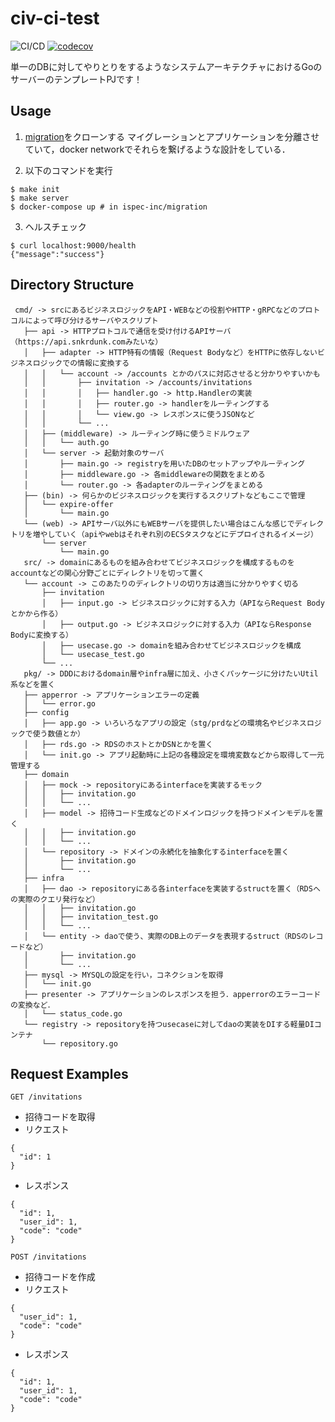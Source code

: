 # civ-ci-test

![CI/CD](https://github.com/ispec-inc/go-distributed-monolith/workflows/gotest/badge.svg)
[![codecov](https://codecov.io/gh/ispec-inc/go-distributed-monolith/branch/master/graph/badge.svg)](https://codecov.io/gh/ispec-inc/go-distributed-monolith)

単一のDBに対してやりとりをするようなシステムアーキテクチャにおけるGoのサーバーのテンプレートPJです！

## Usage
1. [migration](github.com/ispec-inc/migration)をクローンする
マイグレーションとアプリケーションを分離させていて，docker networkでそれらを繋げるような設計をしている．

2. 以下のコマンドを実行
```
$ make init
$ make server
$ docker-compose up # in ispec-inc/migration
```
3. ヘルスチェック
```
$ curl localhost:9000/health
{"message":"success"}
```

## Directory Structure
```
 cmd/ -> srcにあるビジネスロジックをAPI・WEBなどの役割やHTTP・gRPCなどのプロトコルによって呼び分けるサーバやスクリプト
   ├── api -> HTTPプロトコルで通信を受け付けるAPIサーバ（https://api.snkrdunk.comみたいな）
   │   ├── adapter -> HTTP特有の情報（Request Bodyなど）をHTTPに依存しないビジネスロジックでの情報に変換する
   │   │   └── account -> /accounts とかのパスに対応させると分かりやすいかも
   │   │       ├── invitation -> /accounts/invitations
   │   │       │   ├── handler.go -> http.Handlerの実装
   │   │       │   ├── router.go -> handlerをルーティングする
   │   │       │   └── view.go -> レスポンスに使うJSONなど
   │   │       └── ...
   │   ├── (middleware) -> ルーティング時に使うミドルウェア
   │   │   └── auth.go
   │   └── server -> 起動対象のサーバ
   │       ├── main.go -> registryを用いたDBのセットアップやルーティング
   │       ├── middleware.go -> 各middlewareの関数をまとめる
   │       └── router.go -> 各adapterのルーティングをまとめる
   ├── (bin) -> 何らかのビジネスロジックを実行するスクリプトなどもここで管理
   │   └── expire-offer
   │       └── main.go
   └── (web) -> APIサーバ以外にもWEBサーバを提供したい場合はこんな感じでディレクトリを増やしていく（apiやwebはそれぞれ別のECSタスクなどにデプロイされるイメージ）
       └── server
           └── main.go
   src/ -> domainにあるものを組み合わせてビジネスロジックを構成するものをaccountなどの関心分野ごとにディレクトリを切って置く
   └── account -> このあたりのディレクトリの切り方は適当に分かりやすく切る
       ├── invitation
       │   ├── input.go -> ビジネスロジックに対する入力（APIならRequest Bodyとかから作る）
       │   ├── output.go -> ビジネスロジックに対する入力（APIならResponse Bodyに変換する）
       │   ├── usecase.go -> domainを組み合わせてビジネスロジックを構成
       │   └── usecase_test.go
       └── ...
   pkg/ -> DDDにおけるdomain層やinfra層に加え、小さくパッケージに分けたいUtil系などを置く
   ├── apperror -> アプリケーションエラーの定義
   │   └── error.go
   ├── config
   │   ├── app.go -> いろいろなアプリの設定（stg/prdなどの環境名やビジネスロジックで使う数値とか）
   │   ├── rds.go -> RDSのホストとかDSNとかを置く
   │   └── init.go -> アプリ起動時に上記の各種設定を環境変数などから取得して一元管理する
   ├── domain
   │   ├── mock -> repositoryにあるinterfaceを実装するモック
   │   │   ├── invitation.go
   │   │   └── ...
   │   ├── model -> 招待コード生成などのドメインロジックを持つドメインモデルを置く
   │   │   ├── invitation.go
   │   │   └── ...
   │   └── repository -> ドメインの永続化を抽象化するinterfaceを置く
   │       ├── invitation.go
   │       └── ...
   ├── infra
   │   ├── dao -> repositoryにある各interfaceを実装するstructを置く（RDSへの実際のクエリ発行など）
   │   │   ├── invitation.go
   │   │   ├── invitation_test.go
   │   │   └── ...
   │   └── entity -> daoで使う、実際のDB上のデータを表現するstruct（RDSのレコードなど）
   │       ├── invitation.go
   │       └── ...
   ├── mysql -> MYSQLの設定を行い，コネクションを取得
   │   └── init.go
   ├── presenter -> アプリケーションのレスポンスを担う．apperrorのエラーコードの変換など．
   │   └── status_code.go
   └── registry -> repositoryを持つusecaseに対してdaoの実装をDIする軽量DIコンテナ
       └── repository.go
```

## Request Examples
`GET /invitations`
- 招待コードを取得
- リクエスト
```
{
  "id": 1
}
```
- レスポンス
```
{
  "id": 1,
  "user_id": 1,
  "code": "code"
}
```

`POST /invitations`
- 招待コードを作成
- リクエスト
```
{
  "user_id": 1,
  "code": "code"
}
```
- レスポンス
```
{
  "id": 1,
  "user_id": 1,
  "code": "code"
}
```
